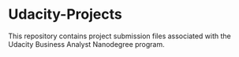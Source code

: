 # Udacity-Projects
This repository contains project submission files associated with the Udacity Business Analyst Nanodegree program.
